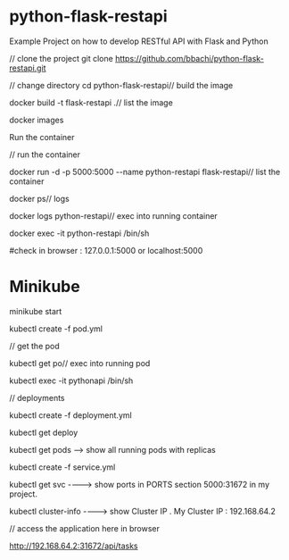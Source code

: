 # python-flask-restapi
Example Project on how to develop RESTful API with Flask and Python



// clone the project
git clone https://github.com/bbachi/python-flask-restapi.git

// change directory
cd python-flask-restapi// build the image

docker build -t flask-restapi .// list the image

docker images


Run the container

// run the container

docker run -d -p 5000:5000 --name python-restapi flask-restapi// list the container

docker ps// logs


docker logs python-restapi// exec into running container


docker exec -it python-restapi /bin/sh

#check in browser :  127.0.0.1:5000  or  localhost:5000 

# Minikube 

minikube start


kubectl create -f pod.yml

// get the pod

kubectl get po// exec into running pod

kubectl exec -it pythonapi /bin/sh

// deployments

kubectl create -f deployment.yml

kubectl get deploy

kubectl get pods --> show all running pods with replicas


kubectl create -f service.yml

kubectl get svc    ---->  show ports in PORTS section     5000:31672 in my project.


kubectl cluster-info ----> show Cluster IP . My Cluster IP : 192.168.64.2

// access the application here in browser

http://192.168.64.2:31672/api/tasks
